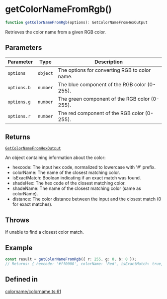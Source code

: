 # getColorNameFromRgb()

```ts
function getColorNameFromRgb(options): GetColorNameFromHexOutput
```

Retrieves the color name from a given RGB color.

## Parameters

| Parameter | Type | Description |
| ------ | ------ | ------ |
| `options` | `object` | The options for converting RGB to color name. |
| `options.b` | `number` | The blue component of the RGB color (0-255). |
| `options.g` | `number` | The green component of the RGB color (0-255). |
| `options.r` | `number` | The red component of the RGB color (0-255). |

## Returns

[`GetColorNameFromHexOutput`](../interfaces/GetColorNameFromHexOutput.md)

An object containing information about the color:
  - hexcode: The input hex code, normalized to lowercase with '#' prefix.
  - colorName: The name of the closest matching color.
  - isExactMatch: Boolean indicating if an exact match was found.
  - shadeHex: The hex code of the closest matching color.
  - shadeName: The name of the closest matching color (same as colorName).
  - distance: The color distance between the input and the closest match (0 for exact matches).

## Throws

If unable to find a closest color match.

## Example

```ts
const result = getColorNameFromRgb({ r: 255, g: 0, b: 0 });
// Returns: { hexcode: '#ff0000', colorName: 'Red', isExactMatch: true, shadeHex: '#ff0000', shadeName: 'Red', distance: 0 }
```

## Defined in

[colorname/colorname.ts:61](https://github.com/Sillybit-io/colorhacks/blob/45b74b39d6ded2b71f4a5f8bced67fd323e8e403/src/features/colorname/colorname.ts#L61)
